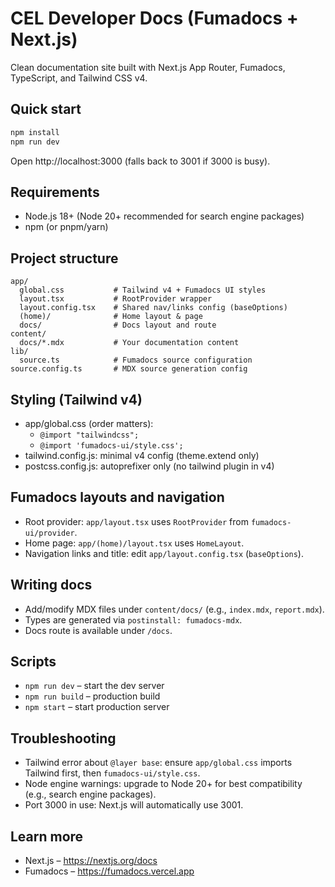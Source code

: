 # CEL Developer Docs (Fumadocs + Next.js)

Clean documentation site built with Next.js App Router, Fumadocs, TypeScript, and Tailwind CSS v4.

## Quick start

```bash
npm install
npm run dev
```

Open http://localhost:3000 (falls back to 3001 if 3000 is busy).

## Requirements

- Node.js 18+ (Node 20+ recommended for search engine packages)
- npm (or pnpm/yarn)

## Project structure

```
app/
  global.css           # Tailwind v4 + Fumadocs UI styles
  layout.tsx           # RootProvider wrapper
  layout.config.tsx    # Shared nav/links config (baseOptions)
  (home)/              # Home layout & page
  docs/                # Docs layout and route
content/
  docs/*.mdx           # Your documentation content
lib/
  source.ts            # Fumadocs source configuration
source.config.ts       # MDX source generation config
```

## Styling (Tailwind v4)

- app/global.css (order matters):
  - `@import "tailwindcss";`
  - `@import 'fumadocs-ui/style.css';`
- tailwind.config.js: minimal v4 config (theme.extend only)
- postcss.config.js: autoprefixer only (no tailwind plugin in v4)

## Fumadocs layouts and navigation

- Root provider: `app/layout.tsx` uses `RootProvider` from `fumadocs-ui/provider`.
- Home page: `app/(home)/layout.tsx` uses `HomeLayout`.
- Navigation links and title: edit `app/layout.config.tsx` (`baseOptions`).

## Writing docs

- Add/modify MDX files under `content/docs/` (e.g., `index.mdx`, `report.mdx`).
- Types are generated via `postinstall: fumadocs-mdx`.
- Docs route is available under `/docs`.

## Scripts

- `npm run dev` – start the dev server
- `npm run build` – production build
- `npm start` – start production server

## Troubleshooting

- Tailwind error about `@layer base`: ensure `app/global.css` imports Tailwind first, then `fumadocs-ui/style.css`.
- Node engine warnings: upgrade to Node 20+ for best compatibility (e.g., search engine packages).
- Port 3000 in use: Next.js will automatically use 3001.

## Learn more

- Next.js – https://nextjs.org/docs
- Fumadocs – https://fumadocs.vercel.app
